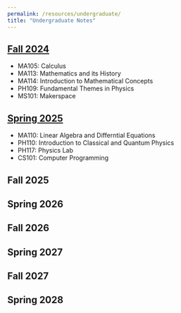 ```yaml
---
permalink: /resources/undergraduate/
title: "Undergraduate Notes"
---
```


[Fall 2024](https://aarushbhattofficial.github.io/resources/undergraduate/fall2024/)
---
- MA105: Calculus
- MA113: Mathematics and its History
- MA114: Introduction to Mathematical Concepts
- PH109: Fundamental Themes in Physics
- MS101: Makerspace

[Spring 2025](https://aarushbhattofficial.github.io/resources/undergraduate/spring2025/)
---
- MA110: Linear Algebra and Differntial Equations
- PH110: Introduction to Classical and Quantum Physics
- PH117: Physics Lab 
- CS101: Computer Programming

Fall 2025
---

Spring 2026
---

Fall 2026
---

Spring 2027
---

Fall 2027
--- 

Spring 2028
---
